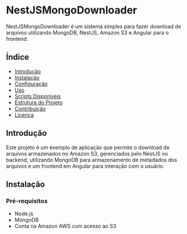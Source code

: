 # NestJSMongoDownloader

NestJSMongoDownloader é um sistema simples para fazer download de arquivos utilizando MongoDB, NestJS, Amazon S3 e Angular para o frontend.

## Índice

- [Introdução](#introdução)
- [Instalação](#instalação)
- [Configuração](#configuração)
- [Uso](#uso)
- [Scripts Disponíveis](#scripts-disponíveis)
- [Estrutura do Projeto](#estrutura-do-projeto)
- [Contribuição](#contribuição)
- [Licença](#licença)

## Introdução

Este projeto é um exemplo de aplicação que permite o download de arquivos armazenados no Amazon S3, gerenciados pelo NestJS no backend, utilizando MongoDB para armazenamento de metadados dos arquivos e um frontend em Angular para interação com o usuário.

## Instalação

### Pré-requisitos

- Node.js
- MongoDB
- Conta na Amazon AWS com acesso ao S3
